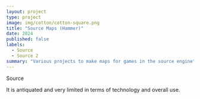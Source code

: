 ```yaml
---
layout: project
type: project
image: img/cotton/cotton-square.png
title: "Source Maps (Hammer)"
date: 2024
published: false
labels:
  - Source
  - Source 2
summary: "Various projects to make maps for games in the source engine"
---
```


Source

It is antiquated and very limited in terms of technology and overall use.
